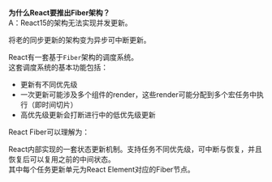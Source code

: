 **为什么React要推出Fiber架构？**<br />A：React15的架构无法实现并发更新。

将老的同步更新的架构变为异步可中断更新。

React有一套基于`Fiber`架构的调度系统。<br />这套调度系统的基本功能包括：

- 更新有不同优先级
- 一次更新可能涉及多个组件的render，这些render可能分配到多个宏任务中执行（即时间切片）
- 高优先级更新会打断进行中的低优先级更新

React Fiber可以理解为：

React内部实现的一套状态更新机制。支持任务不同优先级，可中断与恢复，并且恢复后可以复用之前的中间状态。<br />其中每个任务更新单元为React Element对应的Fiber节点。
